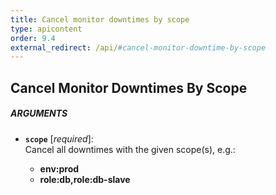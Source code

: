 ```yaml
---
title: Cancel monitor downtimes by scope
type: apicontent
order: 9.4
external_redirect: /api/#cancel-monitor-downtime-by-scope
---
```


## Cancel Monitor Downtimes By Scope
##### ARGUMENTS
* **`scope`** [*required*]:  
    Cancel all downtimes with the given scope(s), e.g.:

    *  **env:prod** 
    *  **role:db,role:db-slave**